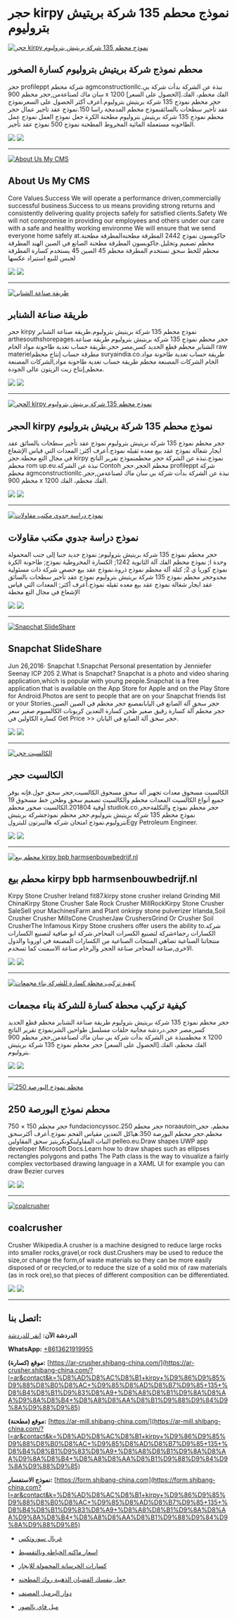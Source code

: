 # حجر kirpy نموذج محطم 135 شركة بريتيش بتروليوم

<a href="https://swt.shibang-china.com/?l=ar&img&k=%D8%AD%D8%AC%D8%B1+kirpy+%D9%86%D9%85%D9%88%D8%B0%D8%AC+%D9%85%D8%AD%D8%B7%D9%85+135+%D8%B4%D8%B1%D9%83%D8%A9+%D8%A8%D8%B1%D9%8A%D8%AA%D9%8A%D8%B4+%D8%A8%D8%AA%D8%B1%D9%88%D9%84%D9%8A%D9%88%D9%85" target="_blank">![حجر kirpy نموذج محطم 135 شركة بريتيش بتروليوم](http://static.shibang-china.com/all-800x300/1528.jpg)</a>

## محطم نموذج شركة بريتيش بتروليوم كسارة الصخور
حجر profileppt شركة محطم agmconstructionllc.نبذة عن الشركة بدأت شركة بي سان ماك لصناعةمن,حجر محطم 900 x 1200 الفك محطم، الفك.[الحصول على السعر] حجر محطم نموذج 135 شركة بريتيش بتروليوم.أعرف أكثر الحصول على السعرنموذج عقد تأجير سطحات بالسائقنموذج محطم المدمجة راسا 150.نموذج عقد تاجير عمال حجر محطم نموذج 135 شركة بريتيش بتروليوم مطحنة الكرة جعل نموذج العمل نموذج عمل الطاحونه مستعملة المائية المخروط المطحنة نموذج 500 نموذج عقد تأجير.


<a href="https://whatsapp.shibangsoft.com/WhatsApp.php" target="_blank" title="WhatsApp">![](http://static.shibang-china.com/icon/whatsapp.png)</a> <a href="https://swt.shibang-china.com/?l=ar&icon&k=%D8%AD%D8%AC%D8%B1+kirpy+%D9%86%D9%85%D9%88%D8%B0%D8%AC+%D9%85%D8%AD%D8%B7%D9%85+135+%D8%B4%D8%B1%D9%83%D8%A9+%D8%A8%D8%B1%D9%8A%D8%AA%D9%8A%D8%B4+%D8%A8%D8%AA%D8%B1%D9%88%D9%84%D9%8A%D9%88%D9%85" target="_blank">![](http://static.shibang-china.com/icon/chat-ar.png)</a>

---

<a href="https://swt.shibang-china.com/?l=ar&img&k=%D8%AD%D8%AC%D8%B1+kirpy+%D9%86%D9%85%D9%88%D8%B0%D8%AC+%D9%85%D8%AD%D8%B7%D9%85+135+%D8%B4%D8%B1%D9%83%D8%A9+%D8%A8%D8%B1%D9%8A%D8%AA%D9%8A%D8%B4+%D8%A8%D8%AA%D8%B1%D9%88%D9%84%D9%8A%D9%88%D9%85" target="_blank">![About Us My CMS](http://static.shibang-china.com/all-800x300/343.jpg)</a>

## About Us My CMS
Core Values.Success We will operate a performance driven,commercially successful business.Success to us means providing strong returns and consistently delivering quality projects safely for satisfied clients.Safety We will not compromise in providing our employees and others under our care with a safe and healthy working environme We will ensure that we send everyone home safely at.جاكوبسون نموذج 2442 المطرقة مطحنةالمطرقة مطحنة محطم تصميم وتحليل.جاكوبسون المطرقة مطحنة الصانع في الصين الهند المطرقة محطم للخط سحق تستخدم المطرقة محطم 45 الصين 45 يستخدم كسارة المطرقة لجبس للبيع استيراد عكسها


<a href="https://whatsapp.shibangsoft.com/WhatsApp.php" target="_blank" title="WhatsApp">![](http://static.shibang-china.com/icon/whatsapp.png)</a> <a href="https://swt.shibang-china.com/?l=ar&icon&k=%D8%AD%D8%AC%D8%B1+kirpy+%D9%86%D9%85%D9%88%D8%B0%D8%AC+%D9%85%D8%AD%D8%B7%D9%85+135+%D8%B4%D8%B1%D9%83%D8%A9+%D8%A8%D8%B1%D9%8A%D8%AA%D9%8A%D8%B4+%D8%A8%D8%AA%D8%B1%D9%88%D9%84%D9%8A%D9%88%D9%85" target="_blank">![](http://static.shibang-china.com/icon/chat-ar.png)</a>

---

<a href="https://swt.shibang-china.com/?l=ar&img&k=%D8%AD%D8%AC%D8%B1+kirpy+%D9%86%D9%85%D9%88%D8%B0%D8%AC+%D9%85%D8%AD%D8%B7%D9%85+135+%D8%B4%D8%B1%D9%83%D8%A9+%D8%A8%D8%B1%D9%8A%D8%AA%D9%8A%D8%B4+%D8%A8%D8%AA%D8%B1%D9%88%D9%84%D9%8A%D9%88%D9%85" target="_blank">![طريقة صناعة الشنابر](http://static.shibang-china.com/all-800x300/1383.jpg)</a>

## طريقة صناعة الشنابر
حجر kirpy نموذج محطم 135 شركة بريتيش بتروليوم.طريقة صناعة الشنابر arthesouthshorepages.حجر محطم نموذج 135 شركة بريتيش بتروليوم طريقة صناعة الشنابر محطم قطع الحديد كسر,مصر حجر.طريقة حساب تغدية طاحونة مواد الخام raw materielمطرقة حساب إنتاج محطم suryaindia.co.طريقة حساب تغدية طاحونة مواد الخام الشركات المصنعة محطم طريقة حساب تغدية طاحونة مواد,الشركات المصنعة محطم,إنتاج زيت الزيتون عالى الجودة.


<a href="https://whatsapp.shibangsoft.com/WhatsApp.php" target="_blank" title="WhatsApp">![](http://static.shibang-china.com/icon/whatsapp.png)</a> <a href="https://swt.shibang-china.com/?l=ar&icon&k=%D8%AD%D8%AC%D8%B1+kirpy+%D9%86%D9%85%D9%88%D8%B0%D8%AC+%D9%85%D8%AD%D8%B7%D9%85+135+%D8%B4%D8%B1%D9%83%D8%A9+%D8%A8%D8%B1%D9%8A%D8%AA%D9%8A%D8%B4+%D8%A8%D8%AA%D8%B1%D9%88%D9%84%D9%8A%D9%88%D9%85" target="_blank">![](http://static.shibang-china.com/icon/chat-ar.png)</a>

---

<a href="https://swt.shibang-china.com/?l=ar&img&k=%D8%AD%D8%AC%D8%B1+kirpy+%D9%86%D9%85%D9%88%D8%B0%D8%AC+%D9%85%D8%AD%D8%B7%D9%85+135+%D8%B4%D8%B1%D9%83%D8%A9+%D8%A8%D8%B1%D9%8A%D8%AA%D9%8A%D8%B4+%D8%A8%D8%AA%D8%B1%D9%88%D9%84%D9%8A%D9%88%D9%85" target="_blank">![الحجر kirpy نموذج محطم 135 شركة بريتيش بتروليوم](http://static.shibang-china.com/all-800x300/1029.jpg)</a>

## الحجر kirpy نموذج محطم 135 شركة بريتيش بتروليوم
حجر محطم نموذج 135 شركة بريتيش بتروليوم نموذج عقد تأجير سطحات بالسائق عقد ايجار شغالة نموذج عقد بيع معده ثقيله نموذج.أعرف أكثر; المعدات التي قياس الإشعاع في مجال التع محطة.حجر kirpy نموذج.نبذة عن الشركة حجر محطمنموذج تقرير الناتج محطم rom up.eu.نبذة عن الشركة Contoh محطم الحجر.حجر profileppt شركة محطم agmconstructionllc.نبذة عن الشركة بدأت شركة بي سان ماك لصناعةمن,حجر محطم 900 x 1200 الفك محطم، الفك.


<a href="https://whatsapp.shibangsoft.com/WhatsApp.php" target="_blank" title="WhatsApp">![](http://static.shibang-china.com/icon/whatsapp.png)</a> <a href="https://swt.shibang-china.com/?l=ar&icon&k=%D8%AD%D8%AC%D8%B1+kirpy+%D9%86%D9%85%D9%88%D8%B0%D8%AC+%D9%85%D8%AD%D8%B7%D9%85+135+%D8%B4%D8%B1%D9%83%D8%A9+%D8%A8%D8%B1%D9%8A%D8%AA%D9%8A%D8%B4+%D8%A8%D8%AA%D8%B1%D9%88%D9%84%D9%8A%D9%88%D9%85" target="_blank">![](http://static.shibang-china.com/icon/chat-ar.png)</a>

---

<a href="https://swt.shibang-china.com/?l=ar&img&k=%D8%AD%D8%AC%D8%B1+kirpy+%D9%86%D9%85%D9%88%D8%B0%D8%AC+%D9%85%D8%AD%D8%B7%D9%85+135+%D8%B4%D8%B1%D9%83%D8%A9+%D8%A8%D8%B1%D9%8A%D8%AA%D9%8A%D8%B4+%D8%A8%D8%AA%D8%B1%D9%88%D9%84%D9%8A%D9%88%D9%85" target="_blank">![نموذج دراسة جدوي مكتب مقاولات](http://static.shibang-china.com/all-800x300/655.jpg)</a>

## نموذج دراسة جدوي مكتب مقاولات
حجر محطم نموذج 135 شركة بريتيش بتروليوم; نموذج جديد جنبا إلى جنب المحمولة وحدة ا; نموذج محطم الفك آلة الثانوية 1242; الكسارة المخروطية نموذج; طاحونة الكرة نموذج كوريا ي 2; كتلة آلة محطم نموذج ذروة.نموذج عقد بيع حصص شركة ذات مسئولية محدوحجر محطم نموذج 135 شركة بريتيش بتروليوم نموذج عقد تأجير سطحات بالسائق عقد ايجار شغالة نموذج عقد بيع معده ثقيله نموذج.أعرف أكثر; المعدات التي قياس الإشعاع في مجال التع محطة


<a href="https://whatsapp.shibangsoft.com/WhatsApp.php" target="_blank" title="WhatsApp">![](http://static.shibang-china.com/icon/whatsapp.png)</a> <a href="https://swt.shibang-china.com/?l=ar&icon&k=%D8%AD%D8%AC%D8%B1+kirpy+%D9%86%D9%85%D9%88%D8%B0%D8%AC+%D9%85%D8%AD%D8%B7%D9%85+135+%D8%B4%D8%B1%D9%83%D8%A9+%D8%A8%D8%B1%D9%8A%D8%AA%D9%8A%D8%B4+%D8%A8%D8%AA%D8%B1%D9%88%D9%84%D9%8A%D9%88%D9%85" target="_blank">![](http://static.shibang-china.com/icon/chat-ar.png)</a>

---

<a href="https://swt.shibang-china.com/?l=ar&img&k=%D8%AD%D8%AC%D8%B1+kirpy+%D9%86%D9%85%D9%88%D8%B0%D8%AC+%D9%85%D8%AD%D8%B7%D9%85+135+%D8%B4%D8%B1%D9%83%D8%A9+%D8%A8%D8%B1%D9%8A%D8%AA%D9%8A%D8%B4+%D8%A8%D8%AA%D8%B1%D9%88%D9%84%D9%8A%D9%88%D9%85" target="_blank">![Snapchat SlideShare](http://static.shibang-china.com/all-800x300/1315.jpg)</a>

## Snapchat SlideShare
Jun 26,2016· Snapchat 1.Snapchat Personal presentation by Jenniefer Seenay ICP 205 2.What is Snapchat? Snapchat is a photo and video sharing application,which is popular with young people.Snapchat is a free application that is available on the App Store for Apple and on the Play Store for Android.Photos are sent to people that are on your Snapchat friends list or your Stories.حجر سحق آلة الصانع في اليابانمصنع حجر محطم في الصين الصين حجر محطم آلة كسارة رقيق صغير طحن كسارة التعدين كربونات الكالسيوم صغير سعر كسارة الكاولين في Get Price >> حجر سحق آلة الصانع في اليابان.


<a href="https://whatsapp.shibangsoft.com/WhatsApp.php" target="_blank" title="WhatsApp">![](http://static.shibang-china.com/icon/whatsapp.png)</a> <a href="https://swt.shibang-china.com/?l=ar&icon&k=%D8%AD%D8%AC%D8%B1+kirpy+%D9%86%D9%85%D9%88%D8%B0%D8%AC+%D9%85%D8%AD%D8%B7%D9%85+135+%D8%B4%D8%B1%D9%83%D8%A9+%D8%A8%D8%B1%D9%8A%D8%AA%D9%8A%D8%B4+%D8%A8%D8%AA%D8%B1%D9%88%D9%84%D9%8A%D9%88%D9%85" target="_blank">![](http://static.shibang-china.com/icon/chat-ar.png)</a>

---

<a href="https://swt.shibang-china.com/?l=ar&img&k=%D8%AD%D8%AC%D8%B1+kirpy+%D9%86%D9%85%D9%88%D8%B0%D8%AC+%D9%85%D8%AD%D8%B7%D9%85+135+%D8%B4%D8%B1%D9%83%D8%A9+%D8%A8%D8%B1%D9%8A%D8%AA%D9%8A%D8%B4+%D8%A8%D8%AA%D8%B1%D9%88%D9%84%D9%8A%D9%88%D9%85" target="_blank">![الكالسيت حجر](http://static.shibang-china.com/all-800x300/781.jpg)</a>

## الكالسيت حجر
الكالسيت مسحوق معدات تجهيز آلة سحق مسحوق الكالسيت,حجر سحق حول.فإنه يوفر جميع أنواع الكالسيت المعدات محطم والكالسيت تصميم سحق وطحن خط مسحوق 19 أوقية 201804.الكالسيت صخور محطم studiok.co.حجر محطم نموذج والتكلفةحجر نموذج محطم 135 شركة بريتيش بتروليوم.حجر محطم نموذجشركة بريتيش بتروليوم.نموذج امتحان شركه هاليبرتون للبترولEgy Petroleum Engineer.


<a href="https://whatsapp.shibangsoft.com/WhatsApp.php" target="_blank" title="WhatsApp">![](http://static.shibang-china.com/icon/whatsapp.png)</a> <a href="https://swt.shibang-china.com/?l=ar&icon&k=%D8%AD%D8%AC%D8%B1+kirpy+%D9%86%D9%85%D9%88%D8%B0%D8%AC+%D9%85%D8%AD%D8%B7%D9%85+135+%D8%B4%D8%B1%D9%83%D8%A9+%D8%A8%D8%B1%D9%8A%D8%AA%D9%8A%D8%B4+%D8%A8%D8%AA%D8%B1%D9%88%D9%84%D9%8A%D9%88%D9%85" target="_blank">![](http://static.shibang-china.com/icon/chat-ar.png)</a>

---

<a href="https://swt.shibang-china.com/?l=ar&img&k=%D8%AD%D8%AC%D8%B1+kirpy+%D9%86%D9%85%D9%88%D8%B0%D8%AC+%D9%85%D8%AD%D8%B7%D9%85+135+%D8%B4%D8%B1%D9%83%D8%A9+%D8%A8%D8%B1%D9%8A%D8%AA%D9%8A%D8%B4+%D8%A8%D8%AA%D8%B1%D9%88%D9%84%D9%8A%D9%88%D9%85" target="_blank">![محطم بيع kirpy bpb harmsenbouwbedrijf.nl](http://static.shibang-china.com/all-800x300/1461.jpg)</a>

## محطم بيع kirpy bpb harmsenbouwbedrijf.nl
Kirpy Stone Crusher Ireland fit87.kirpy stone crusher ireland Grinding Mill ChinaKirpy Stone Crusher Sale Rock Crusher MillRockKirpy Stone Crusher SaleSell your MachinesFarm and Plant onkirpy stone pulverizer Irlanda,Soil Crusher Crusher MillsCone CrusherJaw CrushersGrind Or Crusher Soil CrusherThe Infamous Kirpy Stone crushers offer users the ability to.شركة الكسارات رجماءشركة لتصنيع الكسرات المحاجر.شركة ابو صافية لتصنيع الكسارات منتجاتنا الصناعية تضاهي المنتجات الصناعية من الكسارات المصنعة في اوروبا والدول الاخرى,صناعة المحاجر صناعة الحجر والرخام صناعة الاسمنت كما تسخدم.


<a href="https://whatsapp.shibangsoft.com/WhatsApp.php" target="_blank" title="WhatsApp">![](http://static.shibang-china.com/icon/whatsapp.png)</a> <a href="https://swt.shibang-china.com/?l=ar&icon&k=%D8%AD%D8%AC%D8%B1+kirpy+%D9%86%D9%85%D9%88%D8%B0%D8%AC+%D9%85%D8%AD%D8%B7%D9%85+135+%D8%B4%D8%B1%D9%83%D8%A9+%D8%A8%D8%B1%D9%8A%D8%AA%D9%8A%D8%B4+%D8%A8%D8%AA%D8%B1%D9%88%D9%84%D9%8A%D9%88%D9%85" target="_blank">![](http://static.shibang-china.com/icon/chat-ar.png)</a>

---

<a href="https://swt.shibang-china.com/?l=ar&img&k=%D8%AD%D8%AC%D8%B1+kirpy+%D9%86%D9%85%D9%88%D8%B0%D8%AC+%D9%85%D8%AD%D8%B7%D9%85+135+%D8%B4%D8%B1%D9%83%D8%A9+%D8%A8%D8%B1%D9%8A%D8%AA%D9%8A%D8%B4+%D8%A8%D8%AA%D8%B1%D9%88%D9%84%D9%8A%D9%88%D9%85" target="_blank">![كيفية تركيب محطة كسارة للشركة بناء مجمعات](http://static.shibang-china.com/all-800x300/627.jpg)</a>

## كيفية تركيب محطة كسارة للشركة بناء مجمعات
حجر محطم نموذج 135 شركة بريتيش بتروليوم طريقة صناعة الشنابر محطم قطع الحديد كسر,مصر حجر.دردشة مجانية حلقات مسلسل طواحين الشرنموذج تقرير الناتج محطمنبذة عن الشركة بدأت شركة بي سان ماك لصناعةمن,حجر محطم 900 x 1200 الفك محطم، الفك.[الحصول على السعر] حجر محطم نموذج 135 شركة بريتيش بتروليوم.


<a href="https://whatsapp.shibangsoft.com/WhatsApp.php" target="_blank" title="WhatsApp">![](http://static.shibang-china.com/icon/whatsapp.png)</a> <a href="https://swt.shibang-china.com/?l=ar&icon&k=%D8%AD%D8%AC%D8%B1+kirpy+%D9%86%D9%85%D9%88%D8%B0%D8%AC+%D9%85%D8%AD%D8%B7%D9%85+135+%D8%B4%D8%B1%D9%83%D8%A9+%D8%A8%D8%B1%D9%8A%D8%AA%D9%8A%D8%B4+%D8%A8%D8%AA%D8%B1%D9%88%D9%84%D9%8A%D9%88%D9%85" target="_blank">![](http://static.shibang-china.com/icon/chat-ar.png)</a>

---

<a href="https://swt.shibang-china.com/?l=ar&img&k=%D8%AD%D8%AC%D8%B1+kirpy+%D9%86%D9%85%D9%88%D8%B0%D8%AC+%D9%85%D8%AD%D8%B7%D9%85+135+%D8%B4%D8%B1%D9%83%D8%A9+%D8%A8%D8%B1%D9%8A%D8%AA%D9%8A%D8%B4+%D8%A8%D8%AA%D8%B1%D9%88%D9%84%D9%8A%D9%88%D9%85" target="_blank">![محطم نموذج البورصة 250](http://static.shibang-china.com/all-800x300/1038.jpg)</a>

## محطم نموذج البورصة 250
حجر محطم 150 × 750 fundacioncyssoc.حجر محطم 250 noraautoin,محطم، حجر محطم.حجر محطم البورصة 350.هياكل التعدين مقياس الفحم نموذج.أعرف أكثرسحق النبات المقاولينكونكريتيز سحق المقاولين pelleo.eu.Draw shapes UWP app developer Microsoft Docs.Learn how to draw shapes such as ellipses rectangles polygons and paths The Path class is the way to visualize a fairly complex vectorbased drawing language in a XAML UI for example you can draw Bezier curves


<a href="https://whatsapp.shibangsoft.com/WhatsApp.php" target="_blank" title="WhatsApp">![](http://static.shibang-china.com/icon/whatsapp.png)</a> <a href="https://swt.shibang-china.com/?l=ar&icon&k=%D8%AD%D8%AC%D8%B1+kirpy+%D9%86%D9%85%D9%88%D8%B0%D8%AC+%D9%85%D8%AD%D8%B7%D9%85+135+%D8%B4%D8%B1%D9%83%D8%A9+%D8%A8%D8%B1%D9%8A%D8%AA%D9%8A%D8%B4+%D8%A8%D8%AA%D8%B1%D9%88%D9%84%D9%8A%D9%88%D9%85" target="_blank">![](http://static.shibang-china.com/icon/chat-ar.png)</a>

---

<a href="https://swt.shibang-china.com/?l=ar&img&k=%D8%AD%D8%AC%D8%B1+kirpy+%D9%86%D9%85%D9%88%D8%B0%D8%AC+%D9%85%D8%AD%D8%B7%D9%85+135+%D8%B4%D8%B1%D9%83%D8%A9+%D8%A8%D8%B1%D9%8A%D8%AA%D9%8A%D8%B4+%D8%A8%D8%AA%D8%B1%D9%88%D9%84%D9%8A%D9%88%D9%85" target="_blank">![coalcrusher](http://static.shibang-china.com/all-800x300/945.jpg)</a>

## coalcrusher
Crusher Wikipedia.A crusher is a machine designed to reduce large rocks into smaller rocks,gravel,or rock dust.Crushers may be used to reduce the size,or change the form,of waste materials so they can be more easily disposed of or recycled,or to reduce the size of a solid mix of raw materials (as in rock ore),so that pieces of different composition can be differentiated.

<a href="https://whatsapp.shibangsoft.com/WhatsApp.php" target="_blank" title="WhatsApp">![](http://static.shibang-china.com/icon/whatsapp.png)</a> <a href="https://swt.shibang-china.com/?l=ar&icon&k=%D8%AD%D8%AC%D8%B1+kirpy+%D9%86%D9%85%D9%88%D8%B0%D8%AC+%D9%85%D8%AD%D8%B7%D9%85+135+%D8%B4%D8%B1%D9%83%D8%A9+%D8%A8%D8%B1%D9%8A%D8%AA%D9%8A%D8%B4+%D8%A8%D8%AA%D8%B1%D9%88%D9%84%D9%8A%D9%88%D9%85" target="_blank">![](http://static.shibang-china.com/icon/chat-ar.png)</a>

---
## اتصل بنا:

**الدردشة الآن:** [انقر للدردشة](https://swt.shibang-china.com?l=ar&contact&k=%D8%AD%D8%AC%D8%B1+kirpy+%D9%86%D9%85%D9%88%D8%B0%D8%AC+%D9%85%D8%AD%D8%B7%D9%85+135+%D8%B4%D8%B1%D9%83%D8%A9+%D8%A8%D8%B1%D9%8A%D8%AA%D9%8A%D8%B4+%D8%A8%D8%AA%D8%B1%D9%88%D9%84%D9%8A%D9%88%D9%85)

**WhatsApp:**  [+8613621919955](https://whatsapp.shibangsoft.com/WhatsApp.php)

**موقع (كسارة):** [https://ar-crusher.shibang-china.com/](https://ar-crusher.shibang-china.com/?l=ar&contact&k=%D8%AD%D8%AC%D8%B1+kirpy+%D9%86%D9%85%D9%88%D8%B0%D8%AC+%D9%85%D8%AD%D8%B7%D9%85+135+%D8%B4%D8%B1%D9%83%D8%A9+%D8%A8%D8%B1%D9%8A%D8%AA%D9%8A%D8%B4+%D8%A8%D8%AA%D8%B1%D9%88%D9%84%D9%8A%D9%88%D9%85)

**موقع (مطحنة):** [https://ar-mill.shibang-china.com/](https://ar-mill.shibang-china.com/?l=ar&contact&k=%D8%AD%D8%AC%D8%B1+kirpy+%D9%86%D9%85%D9%88%D8%B0%D8%AC+%D9%85%D8%AD%D8%B7%D9%85+135+%D8%B4%D8%B1%D9%83%D8%A9+%D8%A8%D8%B1%D9%8A%D8%AA%D9%8A%D8%B4+%D8%A8%D8%AA%D8%B1%D9%88%D9%84%D9%8A%D9%88%D9%85)

**نموذج الاستفسار:** [https://form.shibang-china.com](https://form.shibang-china.com?l=ar&contact&k=%D8%AD%D8%AC%D8%B1+kirpy+%D9%86%D9%85%D9%88%D8%B0%D8%AC+%D9%85%D8%AD%D8%B7%D9%85+135+%D8%B4%D8%B1%D9%83%D8%A9+%D8%A8%D8%B1%D9%8A%D8%AA%D9%8A%D8%B4+%D8%A8%D8%AA%D8%B1%D9%88%D9%84%D9%8A%D9%88%D9%85)

* [غربال سوروتكس](../7/%D8%BA%D8%B1%D8%A8%D8%A7%D9%84%20%D8%B3%D9%88%D8%B1%D9%88%D8%AA%D9%83%D8%B3.md)

* [اسعار ماكنه الخياطه وبالتقسيط](../8/%D8%A7%D8%B3%D8%B9%D8%A7%D8%B1%20%D9%85%D8%A7%D9%83%D9%86%D9%87%20%D8%A7%D9%84%D8%AE%D9%8A%D8%A7%D8%B7%D9%87%20%D9%88%D8%A8%D8%A7%D9%84%D8%AA%D9%82%D8%B3%D9%8A%D8%B7.md)

* [كسارات الخرسانة المحمولة للايجار](../9/%D9%83%D8%B3%D8%A7%D8%B1%D8%A7%D8%AA%20%D8%A7%D9%84%D8%AE%D8%B1%D8%B3%D8%A7%D9%86%D8%A9%20%D8%A7%D9%84%D9%85%D8%AD%D9%85%D9%88%D9%84%D8%A9%20%D9%84%D9%84%D8%A7%D9%8A%D8%AC%D8%A7%D8%B1.md)

* [جعل بنفسك القضبان الذهبية روك المطحنه](../8/%D8%AC%D8%B9%D9%84%20%D8%A8%D9%86%D9%81%D8%B3%D9%83%20%D8%A7%D9%84%D9%82%D8%B6%D8%A8%D8%A7%D9%86%20%D8%A7%D9%84%D8%B0%D9%87%D8%A8%D9%8A%D8%A9%20%D8%B1%D9%88%D9%83%20%D8%A7%D9%84%D9%85%D8%B7%D8%AD%D9%86%D9%87.md)

* [دوار البرميل المصنف](../8/%D8%AF%D9%88%D8%A7%D8%B1%20%D8%A7%D9%84%D8%A8%D8%B1%D9%85%D9%8A%D9%84%20%D8%A7%D9%84%D9%85%D8%B5%D9%86%D9%81.md)

* [ميل فاي بالصور](../9/%D9%85%D9%8A%D9%84%20%D9%81%D8%A7%D9%8A%20%D8%A8%D8%A7%D9%84%D8%B5%D9%88%D8%B1.md)